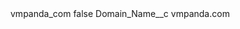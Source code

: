 <?xml version="1.0" encoding="UTF-8"?>
<CustomMetadata xmlns="http://soap.sforce.com/2006/04/metadata" xmlns:xsi="http://www.w3.org/2001/XMLSchema-instance" xmlns:xsd="http://www.w3.org/2001/XMLSchema">
    <label>vmpanda_com</label>
    <protected>false</protected>
    <values>
        <field>Domain_Name__c</field>
        <value xsi:type="xsd:string">vmpanda.com</value>
    </values>
</CustomMetadata>
